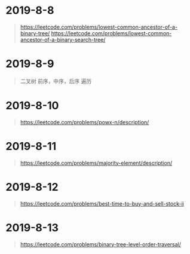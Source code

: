 # 2019-8-8
> https://leetcode.com/problems/lowest-common-ancestor-of-a-binary-tree/
> https://leetcode.com/problems/lowest-common-ancestor-of-a-binary-search-tree/

# 2019-8-9
> 二叉树 前序，中序，后序 遍历

# 2019-8-10
> https://leetcode.com/problems/powx-n/description/

# 2019-8-11
> https://leetcode.com/problems/majority-element/description/

# 2019-8-12
> https://leetcode.com/problems/best-time-to-buy-and-sell-stock-ii

# 2019-8-13
> https://leetcode.com/problems/binary-tree-level-order-traversal/